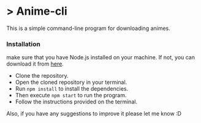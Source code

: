 # > Anime-cli
This is a simple command-line program for downloading animes.

### Installation
make sure that you have Node.js installed on your machine. If not, you can download it from [here](https://nodejs.org/).

- Clone the repository.
- Open the cloned repository in your terminal.
- Run `npm install` to install the dependencies.
- Then execute `npm start` to run the program.
- Follow the instructions provided on the terminal.

Also, if you have any suggestions to improve it please let me know :D 
